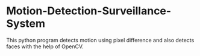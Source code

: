 # Motion-Detection-Surveillance-System
This python program detects motion using pixel difference and also detects faces with the help of OpenCV.
